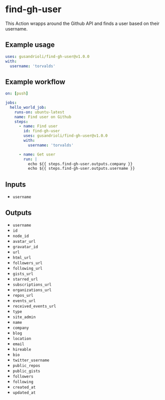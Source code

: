 # **find-gh-user**

This Action wrapps around the Github API and finds a user based on their username.

## Example usage
```yml
uses: gusandrioli/find-gh-user@v1.0.0
with:
  username: 'torvalds'
```

## Example workflow
```yml
on: [push]

jobs:
  hello_world_job:
    runs-on: ubuntu-latest
    name: Find user on Github
    steps:
      - name: Find user
        id: find-gh-user
        uses: gusandrioli/find-gh-user@v1.0.0
        with:
          username: 'torvalds'

      - name: Get user
        run: |
          echo ${{ steps.find-gh-user.outputs.company }}
          echo ${{ steps.find-gh-user.outputs.username }}
```

## Inputs

- `username`

## Outputs
- `username`
- `id`
- `node_id`
- `avatar_url`
- `gravatar_id`
- `url`
- `html_url`
- `followers_url`
- `following_url`
- `gists_url`
- `starred_url`
- `subscriptions_url`
- `organizations_url`
- `repos_url`
- `events_url`
- `received_events_url`
- `type`
- `site_admin`
- `name`
- `company`
- `blog`
- `location`
- `email`
- `hireable`
- `bio`
- `twitter_username`
- `public_repos`
- `public_gists`
- `followers`
- `following`
- `created_at`
- `updated_at`
